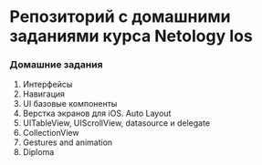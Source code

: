 # Репозиторий с домашними заданиями курса Netology Ios

### Домашние задания

1. Интерфейсы
1. Навигация
1. UI базовые компоненты
1. Верстка экранов для iOS. Auto Layout
1. UITableView, UIScrollView, datasource и delegate
1. CollectionView
1. Gestures and animation
1. Diploma